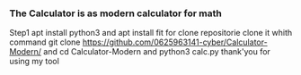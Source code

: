 ### The Calculator is as modern calculator for math ###
Step1
apt install python3
and apt install fit for clone repositorie 
clone it whith command git clone https://github.com/0625963141-cyber/Calculator-Modern/
and cd Calculator-Modern
and python3 calc.py
thank'you for using my tool
